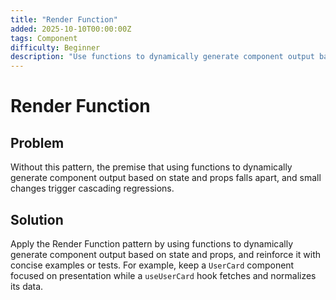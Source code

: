 ```yaml
---
title: "Render Function"
added: 2025-10-10T00:00:00Z
tags: Component
difficulty: Beginner
description: "Use functions to dynamically generate component output based on state and props."
---
```

# Render Function

## Problem

Without this pattern, the premise that using functions to dynamically generate component output based on state and props falls apart, and small changes trigger cascading regressions.

## Solution

Apply the Render Function pattern by using functions to dynamically generate component output based on state and props, and reinforce it with concise examples or tests. For example, keep a `UserCard` component focused on presentation while a `useUserCard` hook fetches and normalizes its data.
